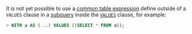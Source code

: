 It is not yet possible to use a [common table expression](common-table-expressions.html) define outside of a `VALUES` clause in a [subquery](subqueries.html) inside the [`VALUES`](selection-queries.html#values-clause) clause, for example:

~~~ sql
> WITH a AS (...) VALUES ((SELECT * FROM a));
~~~
